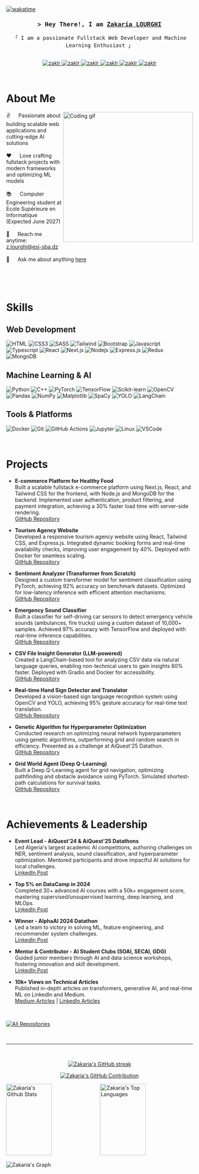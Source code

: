 [![wakatime](https://wakatime.com/badge/user/eebb3dd8-d9b2-40de-9b88-6fd6cac99dbc.svg)](https://wakatime.com/@eebb3dd8-d9b2-40de-9b88-6fd6cac99dbc)

<!-- Intro -->
<h3 align="center">
        <samp>> Hey There!, I am
                <b><a target="_blank" href="https://zaklr.github.io">Zakaria LOURGHI</a></b>
        </samp>
</h3>

<p align="center"> 
  <samp>
    「 I am a passionate Fullstack Web Developer and Machine Learning Enthusiast 」
    <br>
    <br>
  </samp>
</p>

<p align="center">
 <a href="https://zaklr.github.io" target="blank">
  <img src="https://img.shields.io/badge/Website-DC143C?style=for-the-badge&logo=medium&logoColor=white" alt="zaklr" />
 </a>
 <a href="https://linkedin.com/in/zakaria-lourghi" target="_blank">
  <img src="https://img.shields.io/badge/LinkedIn-0077B5?style=for-the-badge&logo=linkedin&logoColor=white" alt="zaklr"/>
 </a>
 <a href="https://kaggle.com/zaklr" target="_blank">
  <img src="https://img.shields.io/badge/Kaggle-20BEFF?style=for-the-badge&logo=kaggle&logoColor=white" alt="zaklr" />
 </a>
 <a href="https://datacamp.com/portfolio/zlourghi" target="_blank">
  <img src="https://img.shields.io/badge/DataCamp-03EF62?style=for-the-badge&logo=datacamp&logoColor=white" alt="zaklr" />
 </a>
 <a href="https://instagram.com/zaki._lr" target="_blank">
  <img src="https://img.shields.io/badge/Instagram-fe4164?style=for-the-badge&logo=instagram&logoColor=white" alt="zaklr" />
 </a> 
 <a href="https://facebook.com/zaki.lr.5" target="_blank">
  <img src="https://img.shields.io/badge/Facebook-20BEFF?&style=for-the-badge&logo=facebook&logoColor=white" alt="zaklr"  />
 </a> 
</p>
<br />

<!-- About Section -->
# About Me

<p>
 <img align="right" width="350" src="/assets/programmer.gif" alt="Coding gif" />
  
 ✌️ &emsp; Passionate about building scalable web applications and cutting-edge AI solutions<br/><br/>
 ❤️ &emsp; Love crafting fullstack projects with modern frameworks and optimizing ML models<br/><br/>
 📚 &emsp; Computer Engineering student at Ecole Supérieure en Informatique (Expected June 2027)<br/><br/>
 📧 &emsp; Reach me anytime: z.lourghi@esi-sba.dz<br/><br/>
 💬 &emsp; Ask me about anything [here](https://github.com/zaklr/zaklr/issues)

</p>

<br/>
<br/>
<br/>

# Skills

## Web Development
![HTML](https://img.shields.io/badge/HTML5-E34F26?style=for-the-badge&logo=html5&logoColor=white)
![CSS3](https://img.shields.io/badge/CSS3-1572B6?style=for-the-badge&logo=css3&logoColor=white)
![SASS](https://img.shields.io/badge/Sass-CC6699?style=for-the-badge&logo=sass&logoColor=white)
![Tailwind](https://img.shields.io/badge/Tailwind_CSS-092749?style=for-the-badge&logo=tailwindcss&logoColor=06B6D4&labelColor=000000)
![Bootstrap](https://img.shields.io/badge/Bootstrap-563D7C?style=for-the-badge&logo=bootstrap&logoColor=white)
![Javascript](https://img.shields.io/badge/Javascript-F0DB4F?style=for-the-badge&labelColor=black&logo=javascript&logoColor=F0DB4F)
![Typescript](https://img.shields.io/badge/Typescript-007acc?style=for-the-badge&labelColor=black&logo=typescript&logoColor=007acc)
![React](https://img.shields.io/badge/-React-61DBFB?style=for-the-badge&labelColor=black&logo=react&logoColor=61DBFB)
![Next.js](https://img.shields.io/badge/next.js-000000?style=for-the-badge&logo=nextdotjs&logoColor=white)
![Nodejs](https://img.shields.io/badge/Nodejs-3C873A?style=for-the-badge&labelColor=black&logo=node.js&logoColor=3C873A)
![Express.js](https://img.shields.io/badge/Express.js-000000?style=for-the-badge&logo=express&logoColor=white)
![Redux](https://img.shields.io/badge/Redux-593D88?style=for-the-badge&logo=redux&logoColor=white)
![MongoDB](https://img.shields.io/badge/MongoDB-4EA94B?style=for-the-badge&logo=mongodb&logoColor=white)

## Machine Learning & AI
![Python](https://img.shields.io/badge/Python-3776AB?style=for-the-badge&logo=python&logoColor=white)
![C++](https://img.shields.io/badge/C++-00599C?style=for-the-badge&logo=c%2B%2B&logoColor=white)
![PyTorch](https://img.shields.io/badge/PyTorch-EE4C2C?style=for-the-badge&logo=pytorch&logoColor=white)
![TensorFlow](https://img.shields.io/badge/TensorFlow-FF6F00?style=for-the-badge&logo=tensorflow&logoColor=white)
![Scikit-learn](https://img.shields.io/badge/Scikit--learn-F7931E?style=for-the-badge&logo=scikit-learn&logoColor=white)
![OpenCV](https://img.shields.io/badge/OpenCV-5C3EE8?style=for-the-badge&logo=opencv&logoColor=white)
![Pandas](https://img.shields.io/badge/Pandas-150458?style=for-the-badge&logo=pandas&logoColor=white)
![NumPy](https://img.shields.io/badge/NumPy-013243?style=for-the-badge&logo=numpy&logoColor=white)
![Matplotlib](https://img.shields.io/badge/Matplotlib-11557C?style=for-the-badge&logo=python&logoColor=white)
![SpaCy](https://img.shields.io/badge/SpaCy-09A3D5?style=for-the-badge&logo=spacy&logoColor=white)
![YOLO](https://img.shields.io/badge/YOLO-00FFFF?style=for-the-badge&logoColor=black)
![LangChain](https://img.shields.io/badge/LangChain-1C3C3C?style=for-the-badge&logoColor=white)

## Tools & Platforms
![Docker](https://img.shields.io/badge/Docker-2496ED?style=for-the-badge&logo=docker&logoColor=white)
![Git](https://img.shields.io/badge/Git-F05032?style=for-the-badge&logo=git&logoColor=white)
![GitHub Actions](https://img.shields.io/badge/GitHub_Actions-2088FF?style=for-the-badge&logo=github-actions&logoColor=white)
![Jupyter](https://img.shields.io/badge/Jupyter-F37626?style=for-the-badge&logo=jupyter&logoColor=white)
![Linux](https://img.shields.io/badge/Linux-FCC624?style=for-the-badge&logo=linux&logoColor=black)
![VSCode](https://img.shields.io/badge/Visual_Studio-0078d7?style=for-the-badge&logo=visual%20studio&logoColor=white)

<br/>

# Projects

- **E-commerce Platform for Healthy Food**  
  Built a scalable fullstack e-commerce platform using Next.js, React, and Tailwind CSS for the frontend, with Node.js and MongoDB for the backend. Implemented user authentication, product filtering, and payment integration, achieving a 30% faster load time with server-side rendering.  
  [GitHub Repository](https://github.com/ZakLr/healthy-food-ecommerce)

- **Tourism Agency Website**  
  Developed a responsive tourism agency website using React, Tailwind CSS, and Express.js. Integrated dynamic booking forms and real-time availability checks, improving user engagement by 40%. Deployed with Docker for seamless scaling.  
  [GitHub Repository](https://github.com/ZakLr/tourism-agency)

- **Sentiment Analyzer (Transformer from Scratch)**  
  Designed a custom transformer model for sentiment classification using PyTorch, achieving 92% accuracy on benchmark datasets. Optimized for low-latency inference with efficient attention mechanisms.  
  [GitHub Repository](https://github.com/ZakLr/sentiment-analyzer)

- **Emergency Sound Classifier**  
  Built a classifier for self-driving car sensors to detect emergency vehicle sounds (ambulances, fire trucks) using a custom dataset of 10,000+ samples. Achieved 97% accuracy with TensorFlow and deployed with real-time inference capabilities.  
  [GitHub Repository](https://github.com/ZakLr/emergency-sound-classifier)

- **CSV File Insight Generator (LLM-powered)**  
  Created a LangChain-based tool for analyzing CSV data via natural language queries, enabling non-technical users to gain insights 80% faster. Deployed with Gradio and Docker for accessibility.  
  [GitHub Repository](https://github.com/ZakLr/csv-insight-generator)

- **Real-time Hand Sign Detector and Translator**  
  Developed a vision-based sign language recognition system using OpenCV and YOLO, achieving 95% gesture accuracy for real-time text translation.  
  [GitHub Repository](https://github.com/ZakLr/hand-sign-translator)

- **Genetic Algorithm for Hyperparameter Optimization**  
  Conducted research on optimizing neural network hyperparameters using genetic algorithms, outperforming grid and random search in efficiency. Presented as a challenge at AiQuest'25 Datathon.  
  [GitHub Repository](https://github.com/ZakLr/genetic-algorithm-optimization)

- **Grid World Agent (Deep Q-Learning)**  
  Built a Deep Q-Learning agent for grid navigation, optimizing pathfinding and obstacle avoidance using PyTorch. Simulated shortest-path calculations for survival tasks.  
  [GitHub Repository](https://github.com/ZakLr/grid-world-agent)

<br/>

# Achievements & Leadership

- **Event Lead - AiQuest'24 & AiQuest'25 Datathons**  
  Led Algeria's largest academic AI competitions, authoring challenges on NER, sentiment analysis, sound classification, and hyperparameter optimization. Mentored participants and drove impactful AI solutions for local challenges.  
  [LinkedIn Post](https://linkedin.com/in/zakaria-lourghi)

- **Top 5% on DataCamp in 2024**  
  Completed 30+ advanced AI courses with a 50k+ engagement score, mastering supervised/unsupervised learning, deep learning, and MLOps.  
  [LinkedIn Post](https://linkedin.com/in/zakaria-lourghi)

- **Winner - AlphaAI 2024 Datathon**  
  Led a team to victory in solving ML, feature engineering, and recommender system challenges.  
  [LinkedIn Post](https://linkedin.com/in/zakaria-lourghi)

- **Mentor & Contributor - AI Student Clubs (SOAI, SECAI, GDG)**  
  Guided junior members through AI and data science workshops, fostering innovation and skill development.  
  [LinkedIn Post](https://linkedin.com/in/zakaria-lourghi)

- **10k+ Views on Technical Articles**  
  Published in-depth articles on transformers, generative AI, and real-time ML on LinkedIn and Medium.  
  [Medium Articles](https://medium.com/@zaklr) | [LinkedIn Articles](https://linkedin.com/in/zakaria-lourghi)

<br/>

<p align="left">
  <a href="https://github.com/zaklr?tab=repositories" target="_blank"><img alt="All Repositories" title="All Repositories" src="https://img.shields.io/badge/-All%20Repos-2962FF?style=for-the-badge&logo=koding&logoColor=white"/></a>
</p>

<br/>
<hr/>
<br/>

<p align="center">
  <a href="https://github.com/zaklr">
    <img src="https://github-readme-streak-stats.herokuapp.com/?user=zaklr&theme=radical&border=7F3FBF&background=0D1117" alt="Zakaria's GitHub streak"/>
  </a>
</p>

<p align="center">
  <a href="https://github.com/zaklr">
    <img src="https://github-profile-summary-cards.vercel.app/api/cards/profile-details?username=zaklr&theme=radical" alt="Zakaria's GitHub Contribution"/>
  </a>
</p>

<a> 
    <a href="https://github.com/zaklr"><img alt="Zakaria's Github Stats" src="https://denvercoder1-github-readme-stats.vercel.app/api?username=zaklr&show_icons=true&count_private=true&theme=react&border_color=7F3FBF&bg_color=0D1117&title_color=F85D7F&icon_color=F8D866" height="192px" width="49.5%"/></a>
  <a href="https://github.com/zaklr"><img alt="Zakaria's Top Languages" src="https://denvercoder1-github-readme-stats.vercel.app/api/top-langs/?username=zaklr&langs_count=8&layout=compact&theme=react&border_color=7F3FBF&bg_color=0D1117&title_color=F85D7F&icon_color=F8D866" height="192px" width="49.5%"/></a>
  <br/>
</a>

![Zakaria's Graph](https://github-readme-activity-graph.vercel.app/graph?username=zaklr&custom_title=Zakaria%20's%20GitHub%20Activity%20Graph&bg_color=0D1117&color=7F3FBF&line=7F3FBF&point=7F3FBF&area_color=FFFFFF&title_color=FFFFFF&area=true)
